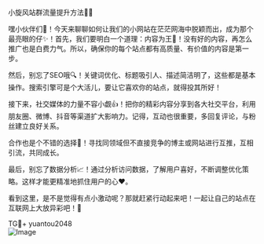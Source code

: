 小旋风站群流量提升方法💨🚀

嘿小伙伴们👋！今天来聊聊如何让我们的小网站在茫茫网海中脱颖而出，成为那个最亮眼的仔✨！首先，我们要明白一个道理：内容为王👑！没有好的内容，再怎么推广也是白费力气。所以，确保你的每个站点都有高质量、有价值的内容是第一步。

然后，别忘了SEO哦🔍！关键词优化、标题吸引人、描述简洁明了，这些都是基本操作。搜索引擎可是个大活儿，要让它喜欢你的站点，就得投其所好！

接下来，社交媒体的力量不容小觑👍！把你的精彩内容分享到各大社交平台，利用朋友圈、微博、抖音等渠道扩大影响力。记得，互动也很重要，多回复评论，与粉丝建立良好关系。

合作也是个不错的选择🤝！寻找同领域但不直接竞争的博主或网站进行互推，互相引流，共同成长。

最后，别忘了数据分析📈！通过分析访问数据，了解用户喜好，不断调整优化策略。这样才能更精准地抓住用户的心❤️。

看到这里，是不是觉得有点小激动呢？那就赶紧行动起来吧！一起让自己的站点在互联网上大放异彩吧！🌈

TG💪+ yuantou2048  
![Image](https://github.com/user-attachments/assets/42a5a4a5-fea9-4a1d-8aa0-73e57e430cca)